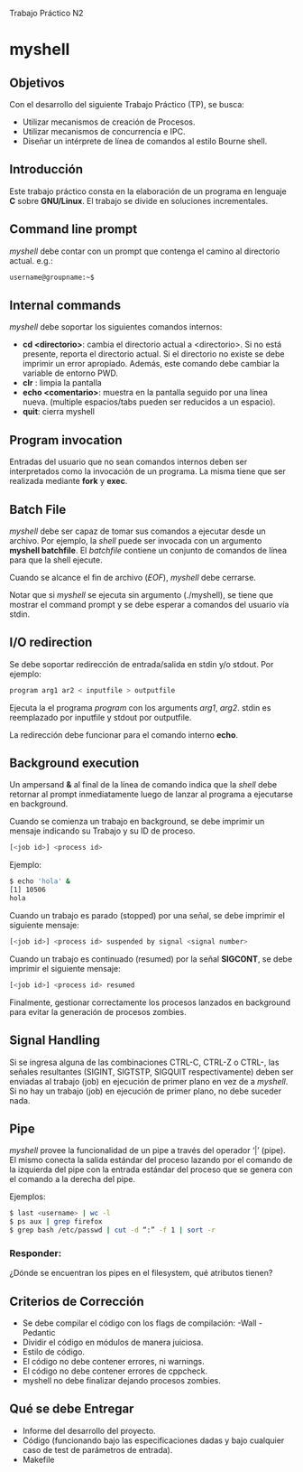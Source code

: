 Trabajo Práctico N2

# myshell

## Objetivos 
Con el desarrollo del siguiente Trabajo Práctico (TP), se busca:
- Utilizar mecanismos de creación de Procesos.
- Utilizar mecanismos de concurrencia e IPC.
- Diseñar un intérprete de línea de comandos al estilo Bourne shell.

## Introducción
Este trabajo práctico consta en la elaboración de un programa en lenguaje **C** sobre **GNU/Linux**. El trabajo se divide en soluciones incrementales.

## Command line prompt
_myshell_ debe contar con un prompt que contenga el camino al directorio actual. e.g.: 
```Bash
username@groupname:~$
```

## Internal commands
_myshell_ debe soportar los siguientes comandos internos:
- **cd \<directorio\>**: cambia el directorio actual a \<directorio\>. Si <directory> no está presente, reporta el directorio actual. Si el directorio no existe se debe imprimir un error apropiado. Además, este comando debe cambiar la variable de entorno PWD.
- **clr** : limpia la pantalla
- **echo \<comentario\>**: muestra <comentario> en la pantalla seguido por una línea nueva. (multiple espacios/tabs pueden ser reducidos a un espacio).
- **quit**:  cierra myshell

## Program invocation
Entradas del usuario que no sean comandos internos deben ser interpretados como la invocación de un programa. La misma tiene que ser realizada mediante **fork** y **exec**.

## Batch File
_myshell_ debe ser capaz de tomar sus comandos a ejecutar desde un archivo. Por ejemplo, la _shell_ puede ser invocada con un argumento **myshell batchfile**. El _batchfile_ contiene un conjunto de comandos de línea para que la shell ejecute. 

Cuando se alcance el fin de archivo (_EOF_), _myshell_ debe cerrarse.

Notar que si _myshell_ se ejecuta sin argumento (./myshell), se tiene que mostrar el command prompt y se debe esperar a comandos del usuario vía stdin.

## I/O redirection 
Se debe soportar redirección de entrada/salida en stdin y/o stdout. Por ejemplo:
```Bash
program arg1 ar2 < inputfile > outputfile
```
Ejecuta la el programa _program_ con los arguments _arg1_, _arg2_. stdin es reemplazado por inputfile y stdout por outputfile.

La redirección debe funcionar para el comando interno **echo**.

## Background execution
Un ampersand **&** al final de la línea de comando indica que la _shell_ debe retornar al prompt inmediatamente luego de lanzar al programa a ejecutarse en background.

Cuando se comienza un trabajo en background, se debe imprimir un mensaje indicando su Trabajo y su ID de proceso.
```Bash
[<job id>] <process id>
```
Ejemplo:
```Bash
$ echo 'hola' &
[1] 10506
hola
```
Cuando un trabajo es parado (stopped) por una señal, se debe imprimir el siguiente mensaje:
```Bash
[<job id>] <process id> suspended by signal <signal number>
```
Cuando un trabajo es continuado (resumed) por la señal **SIGCONT**, se debe imprimir el siguiente mensaje:
```Bash
[<job id>] <process id> resumed
```
Finalmente, gestionar correctamente los procesos lanzados en background para evitar la generación de procesos zombies.

## Signal Handling
Si se ingresa alguna de las combinaciones CTRL-C, CTRL-Z o CTRL-\, las señales resultantes (SIGINT, SIGTSTP, SIGQUIT respectivamente) deben ser enviadas al trabajo (job) en ejecución de primer plano en vez de a _myshell_. Si no hay un trabajo (job) en ejecución de primer plano, no debe suceder nada.

## Pipe
_myshell_ provee la funcionalidad de un pipe a través del operador ‘|’ (pipe). El mismo conecta la salida estándar del proceso lazando por el comando de la izquierda del pipe con la entrada estándar del proceso que se genera con el comando a la derecha del pipe.

Ejemplos:
```Bash
$ last <username> | wc -l
$ ps aux | grep firefox
$ grep bash /etc/passwd | cut -d “:” -f 1 | sort -r
```

### Responder:
¿Dónde se encuentran los pipes en el filesystem, qué atributos tienen?

## Criterios de Corrección
- Se debe compilar el código con los flags de compilación: -Wall -Pedantic 
- Dividir el código en módulos de manera juiciosa.
- Estilo de código.
- El código no debe contener errores, ni warnings.
- El código no debe contener errores de cppcheck.
- myshell no debe finalizar dejando procesos zombies.

## Qué se debe Entregar
- Informe del desarrollo del proyecto.
- Código (funcionando bajo las especificaciones dadas y bajo cualquier caso de test de parámetros de entrada).
- Makefile






